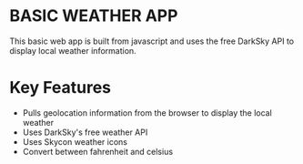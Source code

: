 # BASIC WEATHER APP
This basic web app is built from javascript and uses the free DarkSky API to display local weather information.

# Key Features

* Pulls geolocation information from the browser to display the local weather
* Uses DarkSky's free weather API
* Uses Skycon weather icons
* Convert between fahrenheit and celsius